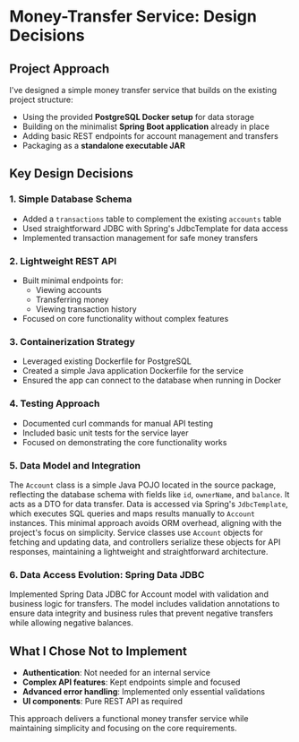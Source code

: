 # Money-Transfer Service: Design Decisions

## Project Approach

I've designed a simple money transfer service that builds on the existing project structure:

- Using the provided **PostgreSQL Docker setup** for data storage
- Building on the minimalist **Spring Boot application** already in place
- Adding basic REST endpoints for account management and transfers
- Packaging as a **standalone executable JAR**

## Key Design Decisions

### 1. Simple Database Schema
- Added a `transactions` table to complement the existing `accounts` table
- Used straightforward JDBC with Spring's JdbcTemplate for data access
- Implemented transaction management for safe money transfers

### 2. Lightweight REST API
- Built minimal endpoints for:
    - Viewing accounts
    - Transferring money
    - Viewing transaction history
- Focused on core functionality without complex features

### 3. Containerization Strategy
- Leveraged existing Dockerfile for PostgreSQL
- Created a simple Java application Dockerfile for the service
- Ensured the app can connect to the database when running in Docker

### 4. Testing Approach
- Documented curl commands for manual API testing
- Included basic unit tests for the service layer
- Focused on demonstrating the core functionality works

### 5. Data Model and Integration
The `Account` class is a simple Java POJO located in the source package, reflecting the database schema with fields like
`id`, `ownerName`, and `balance`. It acts as a DTO for data transfer. Data is accessed via Spring's `JdbcTemplate`, 
which executes SQL queries and maps results manually to `Account` instances. This minimal approach avoids ORM overhead,
aligning with the project's focus on simplicity. Service classes use `Account` objects for fetching and updating data,
and controllers serialize these objects for API responses, maintaining a lightweight and straightforward architecture.

### 6. Data Access Evolution: Spring Data JDBC


Implemented Spring Data JDBC for Account model with validation and business logic for transfers. The model
includes validation annotations to ensure data integrity and business rules that prevent negative transfers
while allowing negative balances. 



## What I Chose Not to Implement

- **Authentication**: Not needed for an internal service
- **Complex API features**: Kept endpoints simple and focused
- **Advanced error handling**: Implemented only essential validations
- **UI components**: Pure REST API as required

This approach delivers a functional money transfer service while maintaining simplicity and focusing on the core
requirements.